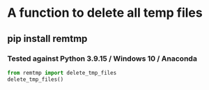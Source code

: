 # A function to delete all temp files 

## pip install remtmp

### Tested against Python 3.9.15 / Windows 10 / Anaconda 


```python
from remtmp import delete_tmp_files
delete_tmp_files()
```